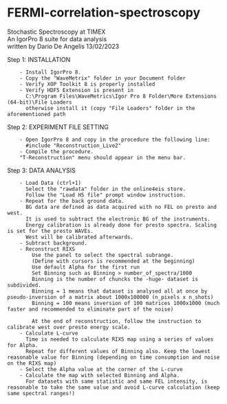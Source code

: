 # FERMI-correlation-spectroscopy
Stochastic Spectroscopy at TIMEX\
An IgorPro 8 suite for data analysis\
written by Dario De Angelis 13/02/2023


Step 1:	INSTALLATION 

		- Install IgorPro 8.	
		- Copy the "WaveMetrix" folder in your Document folder 
		- Verify XOP Toolkit 8 is properly installed
		- Verify HDF5 Extension is present in
		  C:\Program Files\WaveMetrics\Igor Pro 8 Folder\More Extensions (64-bit)\File Loaders
		  otherwise install it (copy "File Loaders" folder in the aforementioned path

Step 2: EXPERIMENT FILE SETTING

		- Open IgorPro 8 and copy in the procedure the following line:
		  #include "Reconstruction_Live2"
		- Compile the procedure.
		"T-Reconstruction" menu should appear in the menu bar.
		
Step 3: DATA ANALYSIS

		- Load Data (ctrl+1) 
		  Select the "rawdata" folder in the online4eis store.
		  Follow the "Load H5 file" prompt window instruction.
		- Repeat for the back ground data. 
		  BG data are defined as data acquired with no FEL on presto and west. 
		  It is used to subtract the electronic BG of the instruments.
		  Energy calibration is already done for presto spectra. Scaling is set for the presto WAVEs.
		  West will be calibrated afterwards.
		- Subtract background.
		- Reconstruct RIXS
		    Use the panel to select the spectral subrange. 
			(Define with cursors is recommended at the beginning)
			Use default Alpha for the first run
			Set Binning such as Binning > number_of_spectra/1000
		    Binning is the number of chuncks the -huge- dataset is subdivided. 
			Binning = 1 means that dataset is analysed all at once by pseudo-inversion of a matrix about 1000x100000 (n_pixels x n_shots)
			Binning = 100 means inversion of 100 matrices 1000x1000 (much faster and recommended to eliminate part of the noise)
			
			At the end of reconstruction, follow the instruction to calibrate west over presto energy scale.
		- Calculate L-curve
		  Time is needed to calculate RIXS map using a series of values for Alpha. 
		  Repeat for different values of Binning also. Keep the lowest reasonable value for Binning (depending on time consumption and noise on the RIXS map)
		- Select the Alpha value at the corner of the L-curve
		- Calculate the map with selected Binning and Alpha.
		  For datasets with same statistic and same FEL intensity, is reasonable to take the same value and avoid L-curve calculation (keep same spectral ranges!)

